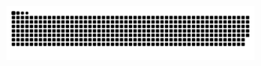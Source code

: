 
<picture>
  <source media="(prefers-color-scheme: dark)" srcset="https://raw.githubusercontent.com/youtube-pjxsantos/youtube-pjxsantos/output/github-contribution-grid-snake-dark.svg">
  <source media="(prefers-color-scheme: light)" srcset="https://raw.githubusercontent.com/youtube-pjxsantos/youtube-pjxsantos/output/github-contribution-grid-snake.svg">
  <img alt="github contribution grid snake animation" src="https://raw.githubusercontent.com/youtube-pjxsantos/youtube-pjxsantos/output/github-contribution-grid-snake.svg">
</picture>
